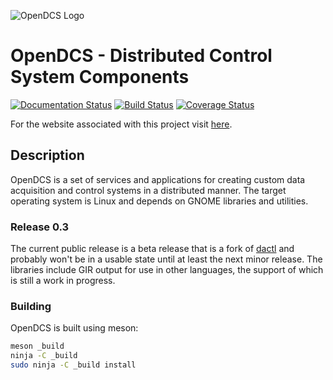 ![OpenDCS Logo][logo]

# OpenDCS - Distributed Control System Components
[![Documentation Status](https://readthedocs.org/projects/dactl/badge/?version=latest)](https://readthedocs.org/projects/dactl/?badge=latest)
[![Build Status](https://travis-ci.org/open-dcs/dcs.svg)](https://travis-ci.org/open-dcs/dcs)
[![Coverage Status](https://coveralls.io/repos/github/open-dcs/dcs/badge.svg?branch=master)](https://coveralls.io/github/open-dcs/dcs?branch=master)

For the website associated with this project visit [here][gh-pages].

## Description

OpenDCS is a set of services and applications for creating custom data
acquisition and control systems in a distributed manner. The target operating
system is Linux and depends on GNOME libraries and utilities.

### Release 0.3

The current public release is a beta release that is a fork of
[dactl](https://github.com/coanda/dactl) and probably won't be in a usable
state until at least the next minor release. The libraries include GIR output
for use in other languages, the support of which is still a work in progress.

### Building

OpenDCS is built using meson:

```bash
meson _build
ninja -C _build
sudo ninja -C _build install
```

<!--
### Installation Instructions:

Instructions for installing OpenDCS and it's dependencies can be read
[here](https://dactl.readthedocs.org/en/latest/setup.html).
-->

[logo]: https://open-dcs.github.io/assets/img/dcs.svg "OpenDCS Logo"
[gh-pages]: https://open-dcs.github.io/ "OpenDCS Pages"
